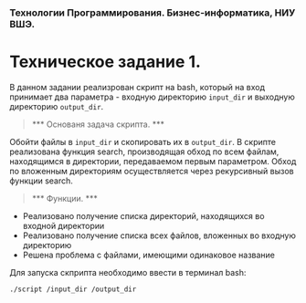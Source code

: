 ### Технологии Программирования. Бизнес-информатика, НИУ ВШЭ.
# Техническое задание 1. 
В данном задании реализрован скрипт на bash, который на вход принимает два параметра - входную директорию `input_dir` и выходную директорию `output_dir`.


> *** Основаня задача скрипта. ***
> 
Обойти файлы в `input_dir` и скопировать их в `output_dir`.
В скрипте реализована функция search, производящая обход по всем файлам, находящимся в директории, передаваемом первым параметром.
Обход по вложенным директориям осуществляется через рекурсивный вызов функции search.
>


> *** Функции. ***
- Реализовано получение списка директорий, находящихся во входной директории
- Реализовано получение списка всех файлов, вложенных во входную директорию
- Решена проблема с файлами, имеющими одинаковое название
>

Для запуска скприпта необходимо ввести в терминал bash:

```./script /input_dir /output_dir```
